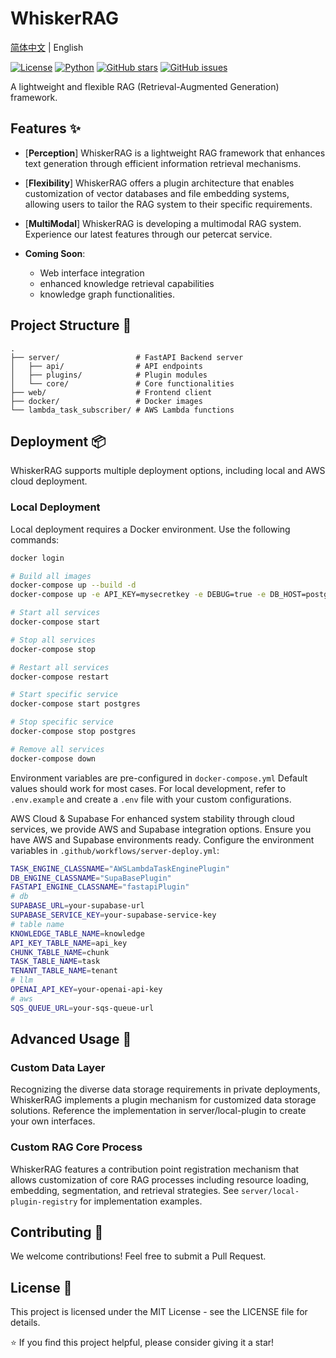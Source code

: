 # WhiskerRAG
[简体中文](README.md) | English

[![License](https://img.shields.io/badge/license-MIT-blue.svg)](LICENSE)
[![Python](https://img.shields.io/badge/python-3.8+-blue.svg)](https://www.python.org/)
[![GitHub stars](https://img.shields.io/github/stars/petercat-ai/whiskerrag.svg)](https://github.com/petercat-ai/whiskerrag/stargazers)
[![GitHub issues](https://img.shields.io/github/issues/petercat-ai/whiskerrag.svg)](https://github.com/petercat-ai/whiskerrag/issues)

A lightweight and flexible RAG (Retrieval-Augmented Generation) framework.

## Features ✨

- [**Perception**] WhiskerRAG is a lightweight RAG framework that enhances text generation through efficient information retrieval mechanisms.

- [**Flexibility**] WhiskerRAG offers a plugin architecture that enables customization of vector databases and file embedding systems, allowing users to tailor the RAG system to their specific requirements.

- [**MultiModal**] WhiskerRAG is developing a multimodal RAG system. Experience our latest features through our petercat service.

- **Coming Soon**: 
    - Web interface integration
    - enhanced knowledge retrieval capabilities 
    - knowledge graph functionalities.

## Project Structure 📁
```
.
├── server/                 # FastAPI Backend server  
│   ├── api/                # API endpoints  
│   ├── plugins/            # Plugin modules  
│   └── core/               # Core functionalities  
├── web/                    # Frontend client  
├── docker/                 # Docker images  
└── lambda_task_subscriber/ # AWS Lambda functions  
```

## Deployment 📦

WhiskerRAG supports multiple deployment options, including local and AWS cloud deployment.

### Local Deployment

Local deployment requires a Docker environment. Use the following commands:

```bash
docker login

# Build all images
docker-compose up --build -d
docker-compose up -e API_KEY=mysecretkey -e DEBUG=true -e DB_HOST=postgres

# Start all services
docker-compose start

# Stop all services
docker-compose stop

# Restart all services
docker-compose restart

# Start specific service
docker-compose start postgres

# Stop specific service
docker-compose stop postgres

# Remove all services
docker-compose down
```

Environment variables are pre-configured in `docker-compose.yml` Default values should work for most cases. For local development, refer to `.env.example` and create a `.env` file with your custom configurations.

AWS Cloud & Supabase
For enhanced system stability through cloud services, we provide AWS and Supabase integration options.
Ensure you have AWS and Supabase environments ready. Configure the environment variables in `.github/workflows/server-deploy.yml`:
```bash
TASK_ENGINE_CLASSNAME="AWSLambdaTaskEnginePlugin"
DB_ENGINE_CLASSNAME="SupaBasePlugin"
FASTAPI_ENGINE_CLASSNAME="fastapiPlugin"
# db
SUPABASE_URL=your-supabase-url
SUPABASE_SERVICE_KEY=your-supabase-service-key
# table name
KNOWLEDGE_TABLE_NAME=knowledge
API_KEY_TABLE_NAME=api_key
CHUNK_TABLE_NAME=chunk
TASK_TABLE_NAME=task
TENANT_TABLE_NAME=tenant
# llm
OPENAI_API_KEY=your-openai-api-key
# aws
SQS_QUEUE_URL=your-sqs-queue-url
```
## Advanced Usage 🚀
### Custom Data Layer
Recognizing the diverse data storage requirements in private deployments, WhiskerRAG implements a plugin mechanism for customized data storage solutions. Reference the implementation in server/local-plugin to create your own interfaces.

### Custom RAG Core Process
WhiskerRAG features a contribution point registration mechanism that allows customization of core RAG processes including resource loading, embedding, segmentation, and retrieval strategies. See `server/local-plugin-registry` for implementation examples.

## Contributing 🤝
We welcome contributions! Feel free to submit a Pull Request.

## License 📄
This project is licensed under the MIT License - see the LICENSE file for details.

⭐️ If you find this project helpful, please consider giving it a star!